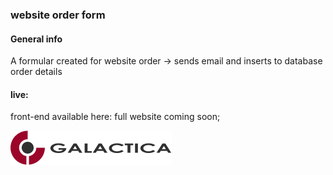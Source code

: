 ### website order form

#### General info
A formular created for website order -> sends email and inserts to database order details 

#### live: 
front-end available here:
full website coming soon; 

![php](sources\img\logo.png?raw=true "php")
